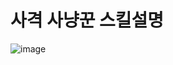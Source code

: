 # 사격 사냥꾼 스킬설명

![image](https://github.com/LeeTaehuny/WoW_Imitation/assets/89491270/d592e5b3-242f-4f03-9f18-056d5ec6cf3c)
